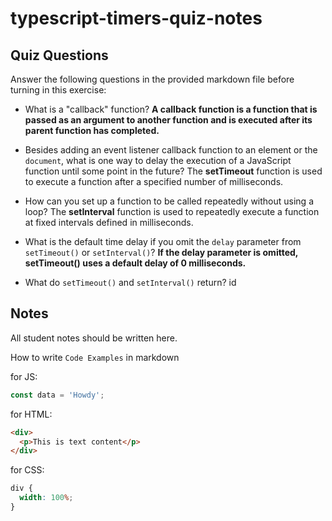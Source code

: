 # typescript-timers-quiz-notes

## Quiz Questions

Answer the following questions in the provided markdown file before turning in this exercise:

- What is a "callback" function?
  **A callback function is a function that is passed as an argument to another function and is executed after its parent function has completed.**

- Besides adding an event listener callback function to an element or the `document`, what is one way to delay the execution of a JavaScript function until some point in the future?
  The **setTimeout** function is used to execute a function after a specified number of milliseconds.

- How can you set up a function to be called repeatedly without using a loop?
  The **setInterval** function is used to repeatedly execute a function at fixed intervals defined in milliseconds.

- What is the default time delay if you omit the `delay` parameter from `setTimeout()` or `setInterval()`?
  **If the delay parameter is omitted, setTimeout() uses a default delay of 0 milliseconds.**

- What do `setTimeout()` and `setInterval()` return?
  id

## Notes

All student notes should be written here.

How to write `Code Examples` in markdown

for JS:

```javascript
const data = 'Howdy';
```

for HTML:

```html
<div>
  <p>This is text content</p>
</div>
```

for CSS:

```css
div {
  width: 100%;
}
```
